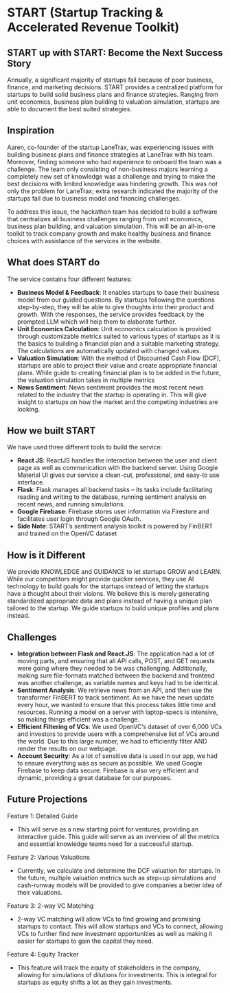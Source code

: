 # START (Startup Tracking & Accelerated Revenue Toolkit)
## START up with START: Become the Next Success Story
Annually, a significant majority of startups fail because of poor business, finance, and marketing decisions. START provides a centralized platform for startups to build solid business plans and finance strategies. Ranging from unit economics, business plan building to valuation simulation, startups are able to document the best suited strategies. 
## Inspiration
Aaren, co-founder of the startup LaneTrax, was experiencing issues with building business plans and finance strategies at LaneTrax with his team. Moreover, finding someone who had experience to onboard the team was a challenge. The team only consisting of non-business majors learning a completely new set of knowledge was a challenge and trying to make the best decisions with limited knowledge was hindering growth. This was not only the problem for LaneTrax; extra research indicated the majority of the startups fail due to business model and financing challenges. 

To address this issue, the hackathon team has decided to build a software that centralizes all business challenges ranging from unit economics, business plan building, and valuation simulation. This will be an all-in-one toolkit to track company growth and make healthy business and finance choices with assistance of the services in the website. 
## What does START do
The service contains four different features:
- **Business Model & Feedback**: It enables startups to base their business model from our guided questions. By startups following the questions step-by-step, they will be able to give thoughts into their product and growth. With the responses, the service provides feedback by the prompted LLM which will help them to elaborate further. 
- **Unit Economics Calculation**: Unit economics calculation is provided through customizable metrics suited to various types of startups as it is the basics to building a financial plan and a suitable marketing strategy. The calculations are automatically updated with changed values. 
- **Valuation Simulation**: With the method of Discounted Cash Flow (DCF), startups are able to project their value and create appropriate financial plans. While guide to creating financial plan is to be added in the future, the valuation simulation takes in multiple metrics
- **News Sentiment**: News sentiment provides the most recent news related to the industry that the startup is operating in. This will give insight to startups on how the market and the competing industries are looking. 
## How we built START
We have used three different tools to build the service: 
- **React JS**: ReactJS handles the interaction between the user and client page as well as communication with the backend server. Using Google Material UI gives our service a clean-cut, professional, and easy-to use interface.
- **Flask**: Flask manages all backend tasks – its tasks include facilitating reading and writing to the database, running sentiment analysis on recent news, and running simulations. 
- **Google Firebase**: Firebase stores user information via Firestore and facilitates user login through Google OAuth. 
- **Side Note**: START’s sentiment analysis toolkit is powered by FinBERT and trained on the OpenVC dataset
## How is it Different
We provide KNOWLEDGE and GUIDANCE to let startups GROW and LEARN. While our competitors might provide quicker services, they use AI technology to build goals for the startups instead of letting the startups have a thought about their visions. We believe this is merely generating standardized appropriate data and plans instead of having a unique plan tailored to the startup. We guide startups to build unique profiles and plans instead. 
## Challenges
- **Integration between Flask and React.JS**: The application had a lot of moving parts, and ensuring that all API calls, POST, and GET requests were going where they needed to be was challenging. Additionally, making sure file-formats matched between the backend and frontend was another challenge, as variable names and keys had to be identical. 
- **Sentiment Analysis**: We retrieve news from an API, and then use the transformer FinBERT to track sentiment. As we have the news update every hour, we wanted to ensure that this process takes little time and resources. Running a model on a server with laptop-specs is intensive, so making things efficient was a challenge. 
- **Efficient Filtering of VCs**: We used OpenVC’s dataset of over 6,000 VCs and investors to provide users with a comprehensive list of VCs around the world. Due to this large number, we had to efficiently filter AND render the results on our webpage. 
- **Account Security**: As a lot of sensitive data is used in our app, we had to ensure everything was as secure as possible. We used Google Firebase to keep data secure. Firebase is also very efficient and dynamic, providing a great database for our purposes. 
## Future Projections
Feature 1: Detailed Guide
- This will serve as a new starting point for ventures, providing an interactive guide. This guide will serve as an overview of all the metrics and essential knowledge teams need for a successful startup. 

Feature 2: Various Valuations
- Currently, we calculate and determine the DCF valuation for startups. In the future, multiple valuation metrics such as step=up simulations and cash-runway models will be provided to give companies a better idea of their valuations. 

Feature 3: 2-way VC Matching
- 2-way VC matching will allow VCs to find growing and promising startups to contact. This will allow startups and VCs to connect, allowing VCs to further find new investment opportunities as well as making it easier for startups to gain the capital they need.

Feature 4: Equity Tracker
- This feature will track the equity of stakeholders in the company, allowing for simulations of dilutions for investments. This is integral for startups as equity shifts a lot as they gain investments. 
